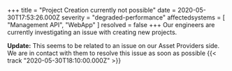 +++
title = "Project Creation currently not possible"
date = 2020-05-30T17:53:26.000Z
severity = "degraded-performance"
affectedsystems = [
  "Management API",
  "WebApp"
]
resolved = false
+++
Our engineers are currently investigating an issue with creating new projects.

**Update:** This seems to be related to an issue on our Asset Providers side. We are in contact with them to resolve this issue as soon as possible {{< track "2020-05-30T18:10:00.000Z" >}}